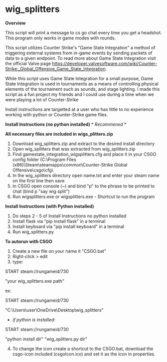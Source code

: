 # wig_splitters

**Overview**

This script will print a message to cs go chat every time you get a headshot. This program only works in game modes with rounds. 

This script utilizes Counter Strike's "Game State Integration" a method of triggering external systems from in-game events by sending packets of data to a given endpoint. To read more about Game State Integration visit the official Valve page https://developer.valvesoftware.com/wiki/Counter-Strike:_Global_Offensive_Game_State_Integration. 

While this script uses 
Game State Integration for a small purpose, Game State Integration is used in tournaments as a means of controlling physical elements of the tournament such as sounds, and stage lighting. I made this script as a fun project my friends and I could use during a time when we were playing a lot of Counter-Strike

Install instructions are targetted at a user who has little to no experience working with python or Counter-Strike game files.


**Install Instructions (no python installed)** * *Recommened* *

**All necessary files are included in wigs_plitters.zip**

1. Download wig_splitters.zip and extract to the desired install directory
2. Open wig_splitters that was extracted from wig_splitters.zip
3. Find gamestate_integration_wigsplitters.cfg and place it in your CSGO config folder 
(C:\Program Files (x86)\Steam\steamapps\common\Counter-Strike Global Offensive\csgo\cfg\
4. In the wig_splitters directory open name.txt and enter your steam name on the first line then save
5. In CSGO open console (~) and bind "p" to the phrase to be printed to chat (bind p "say wig split")
6. Run wigsplitters.exe or wigsplitters.exe - Shortcut to run the program

**Install Instructions (with Python installed)**

1. Do steps 2 - 5 of Install Instructions no python installed
2. Install flask via "pip install flask" in a terminal
3. Install keyboard via "pip install keyboard" in a terminal
4. Run wig_splitters.py 

**To autorun with CSGO**

1. Create a new file on your name it "CSGO.bat"
2. Right-click > edit
3. type:

START steam://rungameid/730

"your wig_splitters.exe path" 

ex:

START steam://rungameid/730

"C:\Users\user\OneDrive\Desktop\wig_splitters" 

* *if python is installed:* 

START steam://rungameid/730

"python install dir" "wig_splitters.py dir" 


4. To change the icon create a shortcut to the CSGO.bat, download the csgo-icon included (csgoIcon.ico) and set it as the icon in properties.
